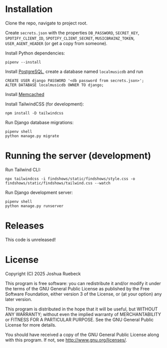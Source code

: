 # Installation

Clone the repo, navigate to project root.

Create `secrets.json` with the properties `DB_PASSWORD`, `SECRET_KEY`,
`SPOTIFY_CLIENT_ID`, `SPOTIFY_CLIENT_SECRET`, `MUSICBRAINZ_TOKEN`,
`USER_AGENT_HEADER` (or get a copy from someone).

Install Python dependencies:
```
pipenv --install
```

Install [PostgreSQL](https://www.postgresql.org), create a database named
`localmusicdb` and run
```
CREATE USER django PASSWORD '<db password from secrets.json>';
ALTER DATABASE localmusicdb OWNER TO django;
```

Install [Memcached](https://memcached.org)

Install TailwindCSS (for development):
```
npm install -D tailwindcss
```

Run Django database migrations:
```
pipenv shell
python manage.py migrate
```

# Running the server (development)

Run Tailwind CLI:
```
npx tailwindcss -i findshows/static/findshows/style.css -o findshows/static/findshows/tailwind.css --watch
```

Run Django development server:
```
pipenv shell
python manage.py runserver
```

# Releases

This code is unreleased!


# License

Copyright (C) 2025 Joshua Ruebeck

This program is free software: you can redistribute it and/or modify
it under the terms of the GNU General Public License as published by
the Free Software Foundation, either version 3 of the License, or
(at your option) any later version.

This program is distributed in the hope that it will be useful,
but WITHOUT ANY WARRANTY; without even the implied warranty of
MERCHANTABILITY or FITNESS FOR A PARTICULAR PURPOSE.  See the
GNU General Public License for more details.

You should have received a copy of the GNU General Public License
along with this program.  If not, see <http://www.gnu.org/licenses/>.
